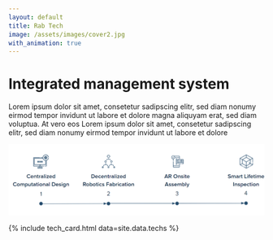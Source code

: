 ```yaml
---
layout: default
title: Rab Tech
image: /assets/images/cover2.jpg
with_animation: true
---
```

# Integrated management system

Lorem ipsum dolor sit amet, consetetur sadipscing elitr, sed diam nonumy eirmod tempor invidunt ut labore et dolore magna aliquyam erat, sed diam voluptua. At vero eos Lorem ipsum dolor sit amet, consetetur sadipscing elitr, sed diam nonumy eirmod tempor invidunt ut labore et dolore

![](/assets/images/techs.png)

{% include tech_card.html data=site.data.techs %}